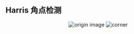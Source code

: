## Harris 角点检测

<div align="center">
  <img src="https://github.com/liziniu/cvpr_2018_spring/blob/master/Harris%20Corner%20Detection/img/pic.png" title="origin image">
  
  <img src="https://github.com/liziniu/cvpr_2018_spring/blob/master/Harris%20Corner%20Detection/img/corners.png" title="corner">

</div>
  
